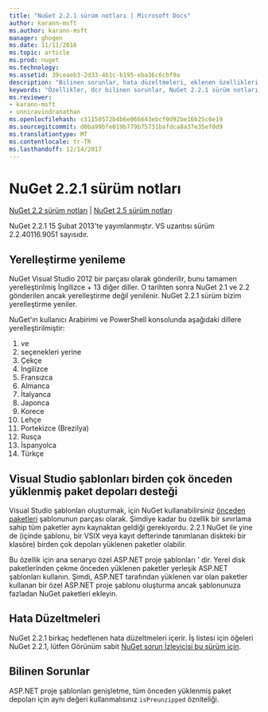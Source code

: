 ```yaml
---
title: "NuGet 2.2.1 sürüm notları | Microsoft Docs"
author: karann-msft
ms.author: karann-msft
manager: ghogen
ms.date: 11/11/2016
ms.topic: article
ms.prod: nuget
ms.technology: 
ms.assetid: 39ceaeb3-2d33-4b1c-b195-eba36c6cbf9a
description: "Bilinen sorunlar, hata düzeltmeleri, eklenen özellikleri ve dcr NuGet 2.2.1 dahil etmek için sürüm notları."
keywords: "Özellikler, dcr bilinen sorunlar, NuGet 2.2.1 sürüm notları, hata düzeltmeleri eklendi"
ms.reviewer:
- karann-msft
- unniravindranathan
ms.openlocfilehash: c31150572b4b6e066643ebcf0d92be16b25c6e19
ms.sourcegitcommit: d0ba99bfe019b779b75731bafdca8a37e35ef0d9
ms.translationtype: MT
ms.contentlocale: tr-TR
ms.lasthandoff: 12/14/2017
---
```

# <a name="nuget-221-release-notes"></a>NuGet 2.2.1 sürüm notları

[NuGet 2.2 sürüm notları](../release-notes/nuget-2.2.md) | [NuGet 2.5 sürüm notları](../release-notes/nuget-2.5.md)

NuGet 2.2.1 15 Şubat 2013'te yayımlanmıştır.  VS uzantısı sürüm 2.2.40116.9051 sayısıdır.

## <a name="localization-refresh"></a>Yerelleştirme yenileme
NuGet Visual Studio 2012 bir parçası olarak gönderilir, bunu tamamen yerelleştirilmiş İngilizce + 13 diğer diller.  O tarihten sonra NuGet 2.1 ve 2.2 gönderilen ancak yerelleştirme değil yenilenir.  NuGet 2.2.1 sürüm bizim yerelleştirme yeniler.

NuGet'ın kullanıcı Arabirimi ve PowerShell konsolunda aşağıdaki dillere yerelleştirilmiştir:

1. ve
1. seçenekleri yerine
1. Çekçe
1. İngilizce
1. Fransızca
1. Almanca
1. İtalyanca
1. Japonca
1. Korece
1. Lehçe
1. Portekizce (Brezilya)
1. Rusça
1. İspanyolca
1. Türkçe

## <a name="visual-studio-templates-support-multiple-preinstalled-package-repositories"></a>Visual Studio şablonları birden çok önceden yüklenmiş paket depoları desteği
Visual Studio şablonları oluşturmak, için NuGet kullanabilirsiniz [önceden paketleri](../visual-studio-extensibility/visual-studio-templates.md) şablonunun parçası olarak.  Şimdiye kadar bu özellik bir sınırlama sahip tüm paketler aynı kaynaktan geldiği gerekiyordu.  2.2.1 NuGet ile yine de (içinde şablonu, bir VSIX veya kayıt defterinde tanımlanan diskteki bir klasöre) birden çok depoları yüklenen paketler olabilir.

Bu özellik için ana senaryo özel ASP.NET proje şablonları ' dir.  Yerel disk paketlerinden çekme önceden yüklenen paketler yerleşik ASP.NET şablonları kullanın.  Şimdi, ASP.NET tarafından yüklenen var olan paketler kullanan bir özel ASP.NET proje şablonu oluşturma ancak şablonunuza fazladan NuGet paketleri ekleyin.

## <a name="bug-fixes"></a>Hata Düzeltmeleri
NuGet 2.2.1 birkaç hedeflenen hata düzeltmeleri içerir. İş listesi için öğeleri NuGet 2.2.1, lütfen Görünüm sabit [NuGet sorun İzleyicisi bu sürüm için](http://nuget.codeplex.com/workitem/list/advanced?keyword=&status=Closed&type=All&priority=All&release=NuGet%202.2.1&assignedTo=All&component=All&sortField=LastUpdatedDate&sortDirection=Descending&page=0).


## <a name="known-issues"></a>Bilinen Sorunlar

ASP.NET proje şablonları genişletme, tüm önceden yüklenmiş paket depoları için aynı değeri kullanmalısınız `isPreunzipped` özniteliği.
